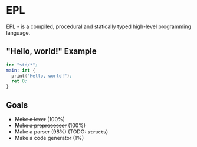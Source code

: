 # EPL
EPL - is a compiled, procedural and statically typed high-level programming language.
## "Hello, world!" Example
```nasm
inc "std/*";
main: int {
  print("Hello, world!");
  ret 0;
}
```    
## Goals
* ~~Make a lexer~~ (100%)
* ~~Make a preprocessor~~ (100%)
* Make a parser (98%) (TODO: `struct`s)
* Make a code generator (1%)
